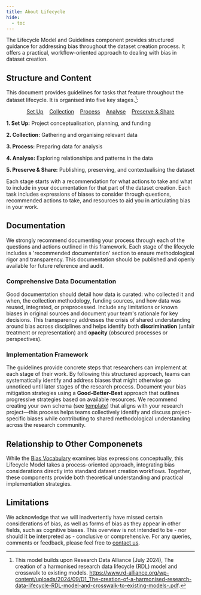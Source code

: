 ```yaml
---
title: About Lifecycle
hide:
  - toc
---
```


The Lifecycle Model and Guidelines component provides structured guidance for addressing bias throughout the dataset creation process. It offers a practical, workflow-oriented approach to dealing with bias in dataset creation.


## Structure and Content 
This document provides guidelines for tasks that feature throughout the dataset lifecycle. It is organised into five key stages.[^1]:

<div style="display:flex; gap: 1rem; justify-content:center; flex-wrap: wrap;">
      <a href="/lifecycle/setup" class="md-button md-button--primary">Set Up</a>
      <a href="/lifecycle/collection" class="md-button">Collection</a>
      <a href="/lifecycle/process" class="md-button">Process</a>
      <a href="/lifecycle/analyse" class="md-button">Analyse</a>
      <a href="/lifecycle/preserve-share" class="md-button">Preserve & Share</a>
</div>

**1. Set Up:** Project conceptualisation, planning, and funding

**2. Collection:** Gathering and organising relevant data

**3. Process:** Preparing data for analysis

**4. Analyse:** Exploring relationships and patterns in the data

**5. Preserve & Share:** Publishing, preserving, and contextualising the dataset

Each stage starts with a recommendation for what actions to take and what to include in your documentation for that part of the dataset creation. Each task includes expressions of biases to consider through questions, recommended actions to take, and resources to aid you in articulating bias in your work.

## Documentation 

We strongly recommend documenting your process through each of the questions and actions outlined in this framework. Each stage of the lifecycle includes a 'recommended documentation' section to ensure methodological rigor and transparency. This documentation should be published and openly available for future reference and audit.

### Comprehensive Data Documentation 

Good documentation should detail how data is curated: who collected it and when, the collection methodology, funding sources, and how data was reused, integrated, or preprocessed. Include any limitations or known biases in original sources and document your team's rationale for key decisions. This transparency addresses the crisis of shared understanding around bias across disciplines and helps identify both **discrimination** (unfair treatment or representation) and **opacity** (obscured processes or perspectives).

### Implementation Framework
The guidelines provide concrete steps that researchers can implement at each stage of their work. By following this structured approach, teams can systematically identify and address biases that might otherwise go unnoticed until later stages of the research process. Document your bias mitigation strategies using a **Good-Better-Best** approach that outlines progressive strategies based on available resources. We recommend creating your own schema (see [template](https://doi.org/10.5281/zenodo.17107509)) that aligns with your research project—this process helps teams collectively identify and discuss project-specific biases while contributing to shared methodological understanding across the research community. 

## Relationship to Other Componenets
While the [Bias Vocabulary](../types/about.md) examines bias expressions conceptually, this Lifecycle Model takes a process-oriented approach, integrating bias considerations directly into standard dataset creation workflows. Together, these components provide both theoretical understanding and practical implementation strategies.

## Limitations

We acknowledge that we will inadvertently have missed certain considerations of bias, as well as forms of bias as they appear in other fields, such as cognitive biases. This overview is not intended to be - nor should it be interpreted as - conclusive or comprehensive. For any queries, comments or feedback, please feel free to [contact us](../../../contact/contact).

[^1]: This model builds upon Research Data Alliance (July 2024), The creation of a harmonised research data
lifecycle (RDL) model and crosswalk to existing models. https://www.rd-alliance.org/wp-content/uploads/2024/09/D1_The-creation-of-a-harmonised-research-data-lifecycle-RDL-model-and-crosswalk-to-existing-models-.pdf.